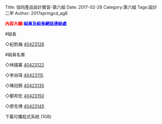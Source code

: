 Title: 協同產品設計實習-第六組
Date: 2017-02-28
Category:第六組
Tags:設計二甲
Author: 2017springcd_ag6

<b><font color="red">內容大綱:</font></b><b><font color="blue">組員及組長網誌連結處</font></b>

<!-- PELICAN_END_SUMMARY -->

#組長

◇紀鈞瀚 [40423126](https://40423126.github.io/2017springcd_hw/blog/index.html)

#組員名單

◇林國蓁 [40423122](https://40423122.github.io/2017springcd_hw/blog/index.html)

◇李尚瑋 [40423115](https://40423115.github.io/2017springcd_hw/blog/index.html)

◇陳冠錡 [40423135](https://40423135.github.io/2017springcd_hw/blog/index.html)

◇鄭邦宏 [40423150](https://40423150.github.io/2017springcd_hw/blog/index.html)

◇廖先博 [40423145](https://40423145.github.io/2017springcd_hw/blog/index.html)

下載可攜程式系統 (1GB)